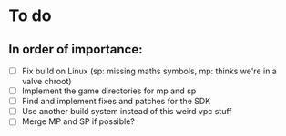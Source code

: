 # To do
## In order of importance:
- [ ] Fix build on Linux (sp: missing maths symbols, mp: thinks we're in a valve chroot)
- [ ] Implement the game directories for mp and sp
- [ ] Find and implement fixes and patches for the SDK
- [ ] Use another build system instead of this weird vpc stuff
- [ ] Merge MP and SP if possible?